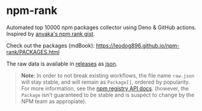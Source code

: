 # npm-rank

Automated top 10000 npm packages collector using Deno & GitHub actions. Inspired
by
[anvaka's npm rank gist](https://gist.github.com/anvaka/8e8fa57c7ee1350e3491).

Check out the packages (mdBook):
https://leodog896.github.io/npm-rank/PACKAGES.html

The raw data is available in
[releases](https://github.com/LeoDog896/npm-rank/releases) as
[json](https://github.com/LeoDog896/npm-rank/releases/download/latest/raw.json).

> **Note**: In order to not break existing workflows, the file name `raw.json`
> will stay stable, and will remain as `Package[]`, ordered by popularity. For
> more information, see the
> [npm registry API docs](https://github.com/npm/registry/blob/master/docs/REGISTRY-API.md).
> (however, the `Package` isn't guaranteed to be stable and is suspect to change
> by the NPM team as appropiate).
